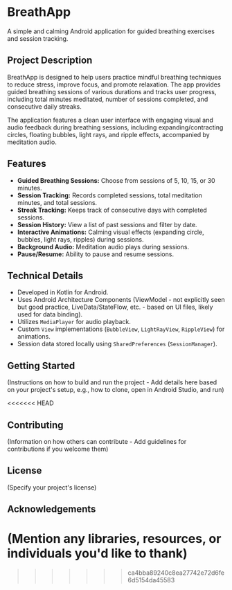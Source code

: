 # BreathApp

A simple and calming Android application for guided breathing exercises and session tracking.

## Project Description

BreathApp is designed to help users practice mindful breathing techniques to reduce stress, improve focus, and promote relaxation. The app provides guided breathing sessions of various durations and tracks user progress, including total minutes meditated, number of sessions completed, and consecutive daily streaks.

The application features a clean user interface with engaging visual and audio feedback during breathing sessions, including expanding/contracting circles, floating bubbles, light rays, and ripple effects, accompanied by meditation audio.

## Features

*   **Guided Breathing Sessions:** Choose from sessions of 5, 10, 15, or 30 minutes.
*   **Session Tracking:** Records completed sessions, total meditation minutes, and total sessions.
*   **Streak Tracking:** Keeps track of consecutive days with completed sessions.
*   **Session History:** View a list of past sessions and filter by date.
*   **Interactive Animations:** Calming visual effects (expanding circle, bubbles, light rays, ripples) during sessions.
*   **Background Audio:** Meditation audio plays during sessions.
*   **Pause/Resume:** Ability to pause and resume sessions.

## Technical Details

*   Developed in Kotlin for Android.
*   Uses Android Architecture Components (ViewModel - not explicitly seen but good practice, LiveData/StateFlow, etc. - based on UI files, likely used for data binding).
*   Utilizes `MediaPlayer` for audio playback.
*   Custom `View` implementations (`BubbleView`, `LightRayView`, `RippleView`) for animations.
*   Session data stored locally using `SharedPreferences` (`SessionManager`).

## Getting Started

(Instructions on how to build and run the project - Add details here based on your project's setup, e.g., how to clone, open in Android Studio, and run)

<<<<<<< HEAD
## Contributing

(Information on how others can contribute - Add guidelines for contributions if you welcome them)

## License

(Specify your project's license)

## Acknowledgements

(Mention any libraries, resources, or individuals you'd like to thank)
=======
>>>>>>> ca4bba89240c8ea27742e72d6fe6d5154da45583
